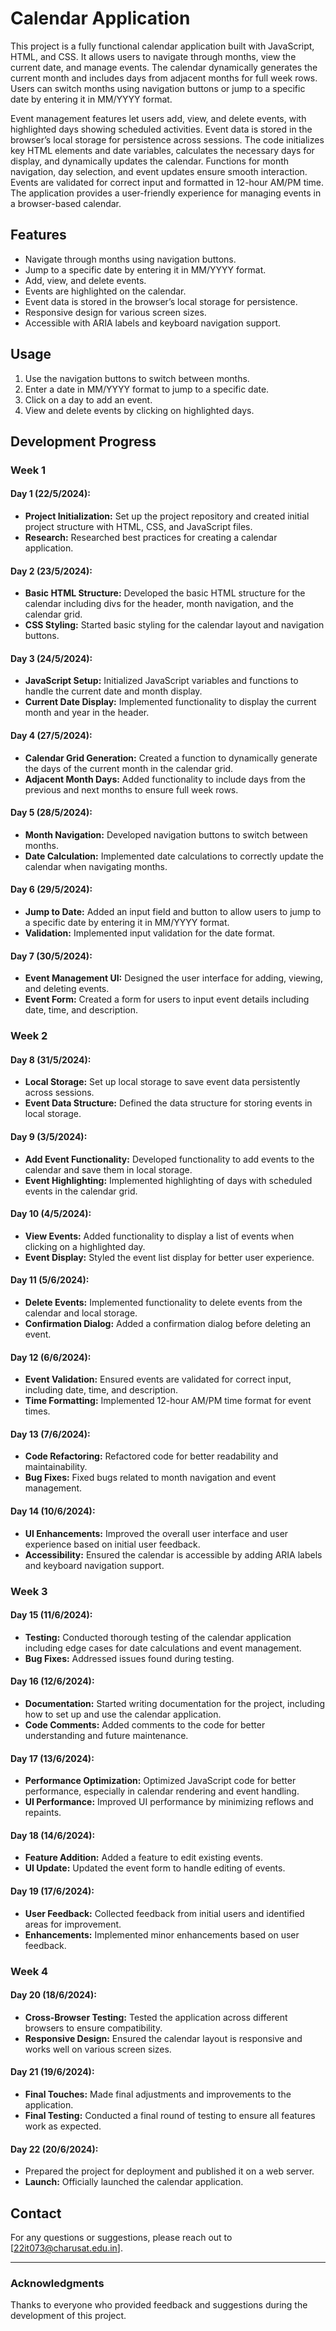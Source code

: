 # Calendar Application

This project is a fully functional calendar application built with JavaScript, HTML, and CSS. It allows users to navigate through months, view the current date, and manage events. The calendar dynamically generates the current month and includes days from adjacent months for full week rows. Users can switch months using navigation buttons or jump to a specific date by entering it in MM/YYYY format.

Event management features let users add, view, and delete events, with highlighted days showing scheduled activities. Event data is stored in the browser’s local storage for persistence across sessions. The code initializes key HTML elements and date variables, calculates the necessary days for display, and dynamically updates the calendar. Functions for month navigation, day selection, and event updates ensure smooth interaction. Events are validated for correct input and formatted in 12-hour AM/PM time. The application provides a user-friendly experience for managing events in a browser-based calendar.

## Features

- Navigate through months using navigation buttons.
- Jump to a specific date by entering it in MM/YYYY format.
- Add, view, and delete events.
- Events are highlighted on the calendar.
- Event data is stored in the browser’s local storage for persistence.
- Responsive design for various screen sizes.
- Accessible with ARIA labels and keyboard navigation support.

## Usage

1. Use the navigation buttons to switch between months.
2. Enter a date in MM/YYYY format to jump to a specific date.
3. Click on a day to add an event.
4. View and delete events by clicking on highlighted days.

## Development Progress

### Week 1

#### Day 1 (22/5/2024):
- **Project Initialization:** Set up the project repository and created initial project structure with HTML, CSS, and JavaScript files.
- **Research:** Researched best practices for creating a calendar application.

#### Day 2 (23/5/2024):
- **Basic HTML Structure:** Developed the basic HTML structure for the calendar including divs for the header, month navigation, and the calendar grid.
- **CSS Styling:** Started basic styling for the calendar layout and navigation buttons.

#### Day 3 (24/5/2024):
- **JavaScript Setup:** Initialized JavaScript variables and functions to handle the current date and month display.
- **Current Date Display:** Implemented functionality to display the current month and year in the header.

#### Day 4 (27/5/2024):
- **Calendar Grid Generation:** Created a function to dynamically generate the days of the current month in the calendar grid.
- **Adjacent Month Days:** Added functionality to include days from the previous and next months to ensure full week rows.

#### Day 5 (28/5/2024):
- **Month Navigation:** Developed navigation buttons to switch between months.
- **Date Calculation:** Implemented date calculations to correctly update the calendar when navigating months.

#### Day 6 (29/5/2024):
- **Jump to Date:** Added an input field and button to allow users to jump to a specific date by entering it in MM/YYYY format.
- **Validation:** Implemented input validation for the date format.

#### Day 7 (30/5/2024):
- **Event Management UI:** Designed the user interface for adding, viewing, and deleting events.
- **Event Form:** Created a form for users to input event details including date, time, and description.

### Week 2

#### Day 8 (31/5/2024):
- **Local Storage:** Set up local storage to save event data persistently across sessions.
- **Event Data Structure:** Defined the data structure for storing events in local storage.

#### Day 9 (3/5/2024):
- **Add Event Functionality:** Developed functionality to add events to the calendar and save them in local storage.
- **Event Highlighting:** Implemented highlighting of days with scheduled events in the calendar grid.

#### Day 10 (4/5/2024):
- **View Events:** Added functionality to display a list of events when clicking on a highlighted day.
- **Event Display:** Styled the event list display for better user experience.

#### Day 11 (5/6/2024):
- **Delete Events:** Implemented functionality to delete events from the calendar and local storage.
- **Confirmation Dialog:** Added a confirmation dialog before deleting an event.

#### Day 12 (6/6/2024):
- **Event Validation:** Ensured events are validated for correct input, including date, time, and description.
- **Time Formatting:** Implemented 12-hour AM/PM time format for event times.

#### Day 13 (7/6/2024):
- **Code Refactoring:** Refactored code for better readability and maintainability.
- **Bug Fixes:** Fixed bugs related to month navigation and event management.

#### Day 14 (10/6/2024):
- **UI Enhancements:** Improved the overall user interface and user experience based on initial user feedback.
- **Accessibility:** Ensured the calendar is accessible by adding ARIA labels and keyboard navigation support.

### Week 3

#### Day 15 (11/6/2024):
- **Testing:** Conducted thorough testing of the calendar application including edge cases for date calculations and event management.
- **Bug Fixes:** Addressed issues found during testing.

#### Day 16 (12/6/2024):
- **Documentation:** Started writing documentation for the project, including how to set up and use the calendar application.
- **Code Comments:** Added comments to the code for better understanding and future maintenance.

#### Day 17 (13/6/2024):
- **Performance Optimization:** Optimized JavaScript code for better performance, especially in calendar rendering and event handling.
- **UI Performance:** Improved UI performance by minimizing reflows and repaints.

#### Day 18 (14/6/2024):
- **Feature Addition:** Added a feature to edit existing events.
- **UI Update:** Updated the event form to handle editing of events.

#### Day 19 (17/6/2024):
- **User Feedback:** Collected feedback from initial users and identified areas for improvement.
- **Enhancements:** Implemented minor enhancements based on user feedback.

### Week 4

#### Day 20 (18/6/2024):
- **Cross-Browser Testing:** Tested the application across different browsers to ensure compatibility.
- **Responsive Design:** Ensured the calendar layout is responsive and works well on various screen sizes.

#### Day 21 (19/6/2024):
- **Final Touches:** Made final adjustments and improvements to the application.
- **Final Testing:** Conducted a final round of testing to ensure all features work as expected.

#### Day 22 (20/6/2024):
- Prepared the project for deployment and published it on a web server.
- **Launch:** Officially launched the calendar application.


## Contact

For any questions or suggestions, please reach out to [22it073@charusat.edu.in].

---

### Acknowledgments

Thanks to everyone who provided feedback and suggestions during the development of this project.

